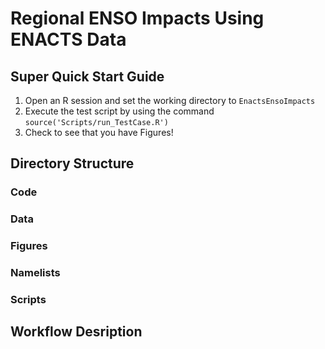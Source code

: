 # Regional ENSO Impacts Using ENACTS Data

## Super Quick Start Guide
1. Open an R session and set the working directory to `EnactsEnsoImpacts`
2. Execute the test script by using the command `source('Scripts/run_TestCase.R')`
3. Check to see that you have Figures!

## Directory Structure

### Code

### Data

### Figures

### Namelists

### Scripts

## Workflow Desription

